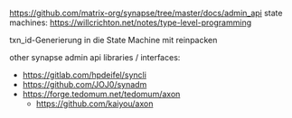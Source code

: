 https://github.com/matrix-org/synapse/tree/master/docs/admin_api
state machines: https://willcrichton.net/notes/type-level-programming

txn_id-Generierung in die State Machine mit reinpacken

other synapse admin api libraries / interfaces:
* https://gitlab.com/hpdeifel/syncli
* https://github.com/JOJ0/synadm
* https://forge.tedomum.net/tedomum/axon
    * https://github.com/kaiyou/axon

